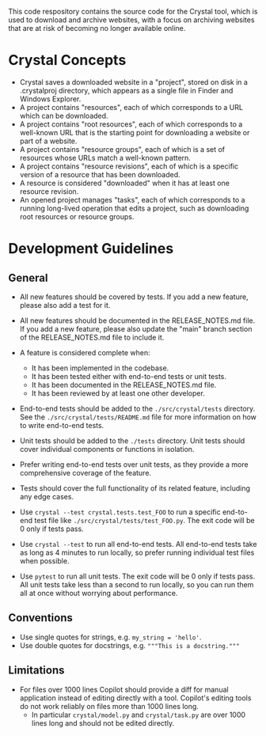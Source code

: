 This code respository contains the source code for the Crystal tool, 
which is used to download and archive websites, 
with a focus on archiving websites that are at risk of becoming no longer available online.

# Crystal Concepts

* Crystal saves a downloaded website in a "project", stored on disk in a .crystalproj directory, which appears as a single file in Finder and Windows Explorer.
* A project contains "resources", each of which corresponds to a URL which can be downloaded.
* A project contains "root resources", each of which corresponds to a well-known URL that is the starting point for downloading a website or part of a website.
* A project contains "resource groups", each of which is a set of resources whose URLs match a well-known pattern.
* A project contains "resource revisions", each of which is a specific version of a resource that has been downloaded.
* A resource is considered "downloaded" when it has at least one resource revision.
* An opened project manages "tasks", each of which corresponds to a running long-lived operation that edits a project, such as downloading root resources or resource groups.

# Development Guidelines

## General

* All new features should be covered by tests. If you add a new feature, please also add a test for it.
* All new features should be documented in the RELEASE_NOTES.md file. If you add a new feature, please also update the "main" branch section of the RELEASE_NOTES.md file to include it.
* A feature is considered complete when:
    * It has been implemented in the codebase.
    * It has been tested either with end-to-end tests or unit tests.
    * It has been documented in the RELEASE_NOTES.md file.
    * It has been reviewed by at least one other developer.

* End-to-end tests should be added to the `./src/crystal/tests` directory. See the `./src/crystal/tests/README.md` file for more information on how to write end-to-end tests.
* Unit tests should be added to the `./tests` directory. Unit tests should cover individual components or functions in isolation.
* Prefer writing end-to-end tests over unit tests, as they provide a more comprehensive coverage of the feature.
* Tests should cover the full functionality of its related feature, including any edge cases.

* Use `crystal --test crystal.tests.test_FOO` to run a specific end-to-end test file like `./src/crystal/tests/test_FOO.py`. The exit code will be 0 only if tests pass.
* Use `crystal --test` to run all end-to-end tests. All end-to-end tests take as long as 4 minutes to run locally, so prefer running individual test files when possible.
* Use `pytest` to run all unit tests. The exit code will be 0 only if tests pass. All unit tests take less than a second to run locally, so you can run them all at once without worrying about performance.

## Conventions

* Use single quotes for strings, e.g. `my_string = 'hello'`.
* Use double quotes for docstrings, e.g. `"""This is a docstring."""`

## Limitations

* For files over 1000 lines Copilot should provide a diff for manual application instead of editing directly with a tool. Copilot's editing tools do not work reliably on files more than 1000 lines long.
    * In particular `crystal/model.py` and `crystal/task.py` are over 1000 lines long and should not be edited directly.
